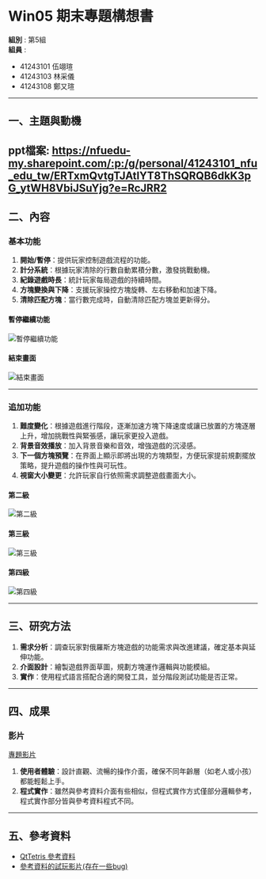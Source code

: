 # Win05 期末專題構想書

**組別** : 第5組  
**組員** :  
- 41243101 伍翊瑄  
- 41243103 林采儀  
- 41243108 鄭又瑄  

---

## 一、主題與動機

ppt檔案:
https://nfuedu-my.sharepoint.com/:p:/g/personal/41243101_nfu_edu_tw/ERTxmQvtgTJAtlYT8ThSQRQB6dkK3pG_ytWH8VbiJSuYjg?e=RcJRR2
---

## 二、內容

### 基本功能

1. **開始/暫停**：提供玩家控制遊戲流程的功能。
2. **計分系統**：根據玩家清除的行數自動累積分數，激發挑戰動機。
3. **紀錄遊戲時長**：統計玩家每局遊戲的持續時間。
4. **方塊變換與下降**：支援玩家操控方塊旋轉、左右移動和加速下降。
5. **清除匹配方塊**：當行數完成時，自動清除匹配方塊並更新得分。

#### 暫停繼續功能
![暫停繼續功能](https://github.com/user-attachments/assets/306f9e9b-29a3-48d3-8873-6b55ac0248a0)

#### 結束畫面
![結束畫面](https://github.com/user-attachments/assets/b37b8b60-08df-4066-aed2-d413654c5dd1)

---

### 追加功能

1. **難度變化**：根據遊戲進行階段，逐漸加速方塊下降速度或讓已放置的方塊逐層上升，增加挑戰性與緊張感，讓玩家更投入遊戲。
2. **背景音效播放**：加入背景音樂和音效，增強遊戲的沉浸感。
3. **下一個方塊預覽**：在界面上顯示即將出現的方塊類型，方便玩家提前規劃擺放策略，提升遊戲的操作性與可玩性。
4. **視窗大小變更**：允許玩家自行依照需求調整遊戲畫面大小。

#### 第二級
![第二級](https://github.com/user-attachments/assets/5ee6f870-94e9-451b-98eb-588a298f854d)

#### 第三級
![第三級](https://github.com/user-attachments/assets/eee86f0d-bf3f-4471-9b4f-adec1c569348)

#### 第四級
![第四級](https://github.com/user-attachments/assets/bd309f88-7c05-47b6-b4d2-11ec0da78af6)

---

## 三、研究方法

1. **需求分析**：調查玩家對俄羅斯方塊遊戲的功能需求與改進建議，確定基本與延伸功能。
2. **介面設計**：繪製遊戲界面草圖，規劃方塊運作邏輯與功能模組。
3. **實作**：使用程式語言搭配合適的開發工具，並分階段測試功能是否正常。

---

## 四、成果

### 影片

[專題影片](https://github.com/user-attachments/assets/12fcb185-fc93-456b-b223-98a7185d7bb3)

1. **使用者體驗**：設計直觀、流暢的操作介面，確保不同年齡層（如老人或小孩）都能輕鬆上手。
2. **程式實作**：雖然與參考資料介面有些相似，但程式實作方式僅部分邏輯參考，程式實作部分皆與參考資料程式不同。
---

## 五、參考資料

- [QtTetris 參考資料](https://github.com/tashaxing/QtTetris)
- [參考資料的試玩影片(存在一些bug)](https://github.com/user-attachments/assets/6d8c9369-c1b9-4377-80ae-f57b5db92372)
